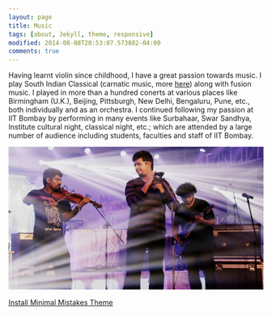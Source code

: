 ```yaml
---
layout: page
title: Music
tags: [about, Jekyll, theme, responsive]
modified: 2014-08-08T20:53:07.573882-04:00
comments: true
---
```


Having learnt violin since childhood, I have a great passion towards music.
I play South Indian Classical (carnatic music, more [here](wikipedia.org)) along with fusion music. 
I played in more than a hundred conerts at various places like Birmingham (U.K.), Beijing, Pittsburgh, New Delhi, Bengaluru, Pune, etc., both individually and as an orchestra. 
I continued following my passion at IIT Bombay by performing in many events like Surbahaar, Swar Sandhya, Institute cultural night, classical night, etc.; which are attended by a large number of audience including students, faculties and staff of IIT Bombay. 

<img src="/images/music-1.jpg" alt="photo"></img>

<a markdown="0" href="{{ site.url }}/theme-setup" class="btn">Install Minimal Mistakes Theme</a>

